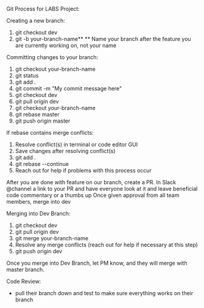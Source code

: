 Git Process for LABS Project:

Creating a new branch:
1. git checkout dev 
2. git -b your-branch-name**
** Name your branch after the feature you are currently working on, not your name


Committing changes to your branch:
1. git checkout your-branch-name
2. git status
3. git add .
4. git commit -m "My commit message here"
5. git checkout dev
6. git pull origin dev 
7. git checkout your-branch-name
8. git rebase master
9. git push origin master 


If rebase contains merge conflicts:
1. Resolve conflict(s) in terminal or code editor GUI
2. Save changes after resolving conflict(s)
3. git add .
4. git rebase --continue
5. Reach out for help if problems with this process occur

After you are done with feature on our branch, create a PR. 
In Slack @channel a link to your PR and have everyone look at it and leave beneficial code commentary or a thumbs up
Once given approval from all team members, merge into dev

Merging into Dev Branch:
1. git checkout dev
2. git pull origin dev
3. git merge your-branch-name
4. Resolve any merge conflicts (reach out for help if necessary at this step)
5. git push origin dev

Once you merge into Dev Branch, let PM know, and they will merge with master branch.

Code Review:
- pull their branch down and test to make sure everything works on their branch
